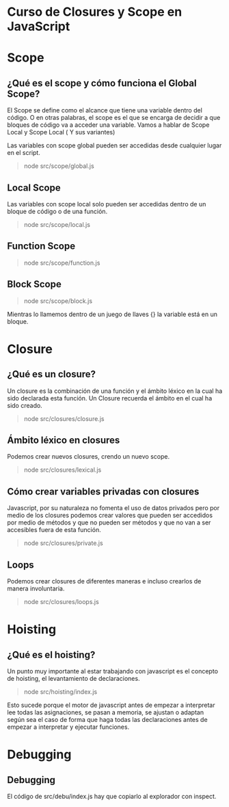 # Curso de Closures y Scope en JavaScript

# Scope

## ¿Qué es el scope y cómo funciona el Global Scope?

El Scope se define como el alcance que tiene una variable dentro del código. O en otras palabras, el scope es el que se encarga de decidir a que bloques de código va a acceder una variable. Vamos a hablar de Scope Local y Scope Local ( Y sus variantes)

Las variables con scope global pueden ser accedidas desde cualquier lugar en el script.

> node src/scope/global.js

## Local Scope

Las variables con scope local solo pueden ser accedidas dentro de un bloque de código o de una función.

> node src/scope/local.js

## Function Scope

> node src/scope/function.js

## Block Scope

> node src/scope/block.js

Mientras lo llamemos dentro de un juego de llaves {} la variable está en un bloque.

# Closure

## ¿Qué es un closure?

Un closure es la combinación de una función y el ámbito léxico en la cual ha sido declarada esta función. Un Closure recuerda el ámbito en el cual ha sido creado.

> node src/closures/closure.js

## Ámbito léxico en closures

Podemos crear nuevos closures, crendo un nuevo scope.

> node src/closures/lexical.js

## Cómo crear variables privadas con closures

Javascript, por su naturaleza no fomenta el uso de datos privados pero por medio de los closures podemos crear valores que pueden ser accedidos por medio de métodos y que no pueden ser métodos y que no van a ser accesibles fuera de esta función.

> node src/closures/private.js

## Loops

Podemos crear closures de diferentes maneras e incluso crearlos de manera involuntaria.

> node src/closures/loops.js

# Hoisting

## ¿Qué es el hoisting?

Un punto muy importante al estar trabajando con javascript es el concepto de hoisting, el levantamiento de declaraciones.

> node src/hoisting/index.js

Esto sucede porque el motor de javascript antes de empezar a interpretar lee todas las asignaciones, se pasan a memoria, se ajustan o adaptan según sea el caso de forma que haga todas las declaraciones antes de empezar a interpretar y ejecutar funciones.

# Debugging

## Debugging

El código de src/debu/index.js hay que copiarlo al explorador con inspect.
